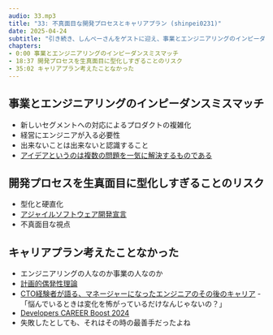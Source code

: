 ```yaml
---
audio: 33.mp3
title: "33: 不真面目な開発プロセスとキャリアプラン (shinpei0231)"
date: 2025-04-24
subtitle: "引き続き、しんぺーさんをゲストに迎え、事業とエンジニアリングのインピーダンスミスマッチや、開発プロセスを生真面目に型化しすぎることのリスク、キャリアプラン等についてお話しました"
chapters:
- 0:00 事業とエンジニアリングのインピーダンスミスマッチ
- 18:37 開発プロセスを生真面目に型化しすぎることのリスク
- 35:02 キャリアプラン考えたことなかった
---
```


## 事業とエンジニアリングのインピーダンスミスマッチ
- 新しいセグメントへの対応によるプロダクトの複雑化
- 経営にエンジニアが入る必要性
- 出来ないことは出来ないと認識すること
- [アイデアというのは複数の問題を一気に解決するものである](https://www.1101.com/iwata/2007-08-31.html)

## 開発プロセスを生真面目に型化しすぎることのリスク
- 型化と硬直化
- [アジャイルソフトウェア開発宣言](https://agilemanifesto.org/iso/ja/manifesto.html)
- 不真面目な視点

## キャリアプラン考えたことなかった
- エンジニアリングの人なのか事業の人なのか
- [計画的偶発性理論](https://ja.wikipedia.org/wiki/%E8%A8%88%E7%94%BB%E7%9A%84%E5%81%B6%E7%99%BA%E6%80%A7%E7%90%86%E8%AB%96)
- [CTO経験者が語る、マネージャーになったエンジニアのその後のキャリア](https://event.shoeisha.jp/devsumi/20220217/session/3696)
-「悩んでいるときは変化を怖がっているだけなんじゃないの？」
- [Developers CAREER Boost 2024](https://event.shoeisha.jp/devboost/20241207)
- 失敗したとしても、それはその時の最善手だったよね
